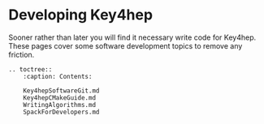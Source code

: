 # Developing Key4hep

Sooner rather than later you will find it necessary write code for Key4hep. These pages cover some software development topics  to remove any friction. 



```eval_rst
.. toctree::
    :caption: Contents:

    Key4hepSoftwareGit.md
    Key4hepCMakeGuide.md
    WritingAlgorithms.md
    SpackForDevelopers.md

```
